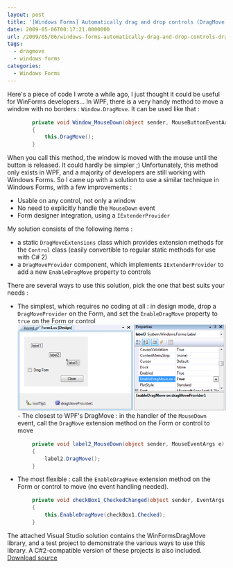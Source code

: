 ```yaml
---
layout: post
title: '[Windows Forms] Automatically drag and drop controls (DragMove)'
date: 2009-05-06T00:17:21.0000000
url: /2009/05/06/windows-forms-automatically-drag-and-drop-controls-dragmove/
tags:
  - dragmove
  - windows forms
categories:
  - Windows Forms
---
```


Here's a piece of code I wrote a while ago, I just thought it could be useful for WinForms developers...  In WPF, there is a very handy method to move a window with no borders : `Window.DragMove`. It can be used like that :  
```csharp
        private void Window_MouseDown(object sender, MouseButtonEventArgs e)
        {
            this.DragMove();
        }
```
  When you call this method, the window is moved with the mouse until the button is released. It could hardly be simpler ;)  Unfortunately, this method only exists in WPF, and a majority of developers are still working with Windows Forms. So I came up with a solution to use a similar technique in Windows Forms, with a few improvements : 
- Usable on any control, not only a window
- No need to explicitly handle the `MouseDown` event
- Form designer integration, using a `IExtenderProvider`

My solution consists of the following items :
- a static `DragMoveExtensions` class which provides extension methods for the `Control` class (easily convertible to regular static methods for use with C# 2)
- a `DragMoveProvider` component, which implements `IExtenderProvider` to add a new `EnableDragMove` property to controls

There are several ways to use this solution, pick the one that best suits your needs :
- The simplest, which requires no coding at all : in design mode, drop a `DragMoveProvider` on the Form, and set the `EnableDragMove` property to `true` on the Form or control
![DragMoveProvider](dragmoveprovider1.png)- The closest to WPF's DragMove : in the handler of the `MouseDown` event, call the `DragMove` extension method on the Form or control to move

```csharp
        private void label2_MouseDown(object sender, MouseEventArgs e)
        {
            label2.DragMove();
        }
```
- The most flexible : call the `EnableDragMove` extension method on the Form or control to move (no event handling needed).

```csharp
        private void checkBox1_CheckedChanged(object sender, EventArgs e)
        {
            this.EnableDragMove(checkBox1.Checked);
        }
```

  The attached Visual Studio solution contains the WinFormsDragMove library, and a test project to demonstrate the various ways to use this library. A C#2-compatible version of these projects is also included.  [Download source](http://www.thomaslevesque.com/files/2012/06/DragMove.zip)
